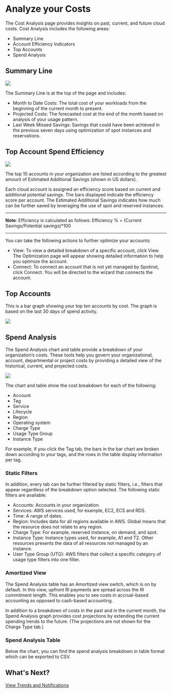 # Analyze your Costs

The Cost Analysis page provides insights on past, current, and future cloud costs. Cost Analysis includes the following areas:

* Summary Line
* Account Efficiency Indicators
* Top Accounts
* Spend Analysis

## Summary Line

<img src="/cloud-analyzer/_media/tutorials-analyze-costs-01.png" />

The Summary Line is at the top of the page and includes:

* Month to Date Costs: The total cost of your workloads from the beginning of the current month to present.
* Projected Costs: The forecasted cost at the end of the month based on analysis of your usage pattern.
* Last Week Missed Savings: Savings that could have been achieved in the previous seven days using optimization of spot instances and reservations.

## Top Account Spend Efficiency

<img src="/cloud-analyzer/_media/tutorials-analyze-costs-02.png" />

The top 10 accounts in your organization are listed according to the greatest amount of Estimated Additional Savings (shown in US dollars).

Each cloud account is assigned an efficiency score based on current and additional potential savings. The bars displayed indicate the efficiency score per account. The Estimated Additional Savings indicates how much can be further saved by leveraging the use of spot and reserved instances.

---
**Note**: Efficiency is calculated as follows:  Efficiency % = (Current Savings/Potential savings)*100

---

You can take the following actions to further optimize your accounts:

* View: To view a detailed breakdown of a specific account, click View. The Optimization page will appear showing detailed information to help you optimize the account.
* Connect: To connect an account that is not yet managed by Spotinst, click Connect. You will be directed to the wizard that connects the account.

## Top Accounts

This is a bar graph showing your top ten accounts by cost. The graph is based on the last 30 days of spend activity.

<img src="/cloud-analyzer/_media/tutorials-analyze-costs-03.png" />

## Spend Analysis

The Spend Analysis chart and table provide a breakdown of your organization’s costs. These tools help you govern your organizational, account, departmental or project costs by providing a detailed view of the historical, current, and projected costs.

<img src="/cloud-analyzer/_media/tutorials-analyze-costs-04.png" />

The chart and table show the cost breakdown for each of the following:

* Account
* Tag
* Service
* Lifecycle
* Region
* Operating system
* Charge Type
* Usage Type Group
* Instance Type

For example, if you click the Tag tab, the bars in the bar chart are broken down according to your tags, and the rows in the table display information per tag.

### Static Filters

In addition, every tab can be further filtered by static filters, i.e., filters that appear regardless of the breakdown option selected. The following static filters are available:

* Accounts: Accounts in your organization.
* Services: AWS services used, for example, EC2, ECS and RDS.
* Time: A range of dates.
* Region: Includes data for all regions available in AWS. Global means that the resource does not relate to any region.
* Charge Type: For example, reserved instance, on demand, and spot.
* Instance Type: Instance types used, for example, A1 and T2. Other resources presents the data of all resources not managed by an instance.
* User Type Group (UTG): AWS filters that collect a specific category of usage type filters into one filter.

### Amortized View

The Spend Analysis table has an Amortized view switch, which is on by default. In this view, upfront RI payments are spread across the RI commitment length. This enables you to see costs in accrual-based accounting as opposed to cash-based accounting.

In addition to a breakdown of costs in the past and in the current month, the Spend Analysis graph provides cost projections by extending the current spending trends to the future. (The projections are not shown for the Charge Type tab.)

### Spend Analysis Table

Below the chart, you can find the spend analysis breakdown in table format which can be exported to CSV.

## What's Next?

[View Trends and Notifications](cloud-analyzer/tutorials/view-trends-notifications/)
